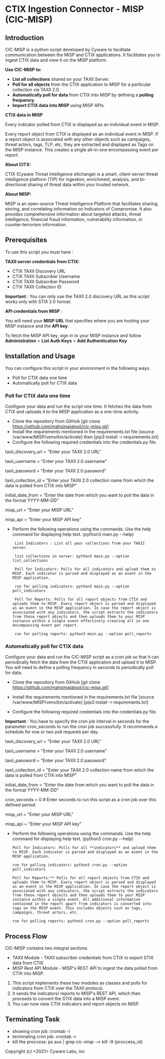 # CTIX Ingestion Connector - MISP (CIC-MISP)

## **Introduction**

CIC-MISP is a python script developed by Cyware to facilitate communication between the MISP and CTIX applications. It facilitates you to ingest CTIX data and view it on the MISP platform.

**Use CIC-MISP to:**

- **List all collections** shared on your TAXII Server.
- **Poll for all objects** from the CTIX application to MISP for a particular collection via TAXII 2.0.
- **Automatically poll for data** from CTIX into MISP by defining a **polling frequency**.
- **Import CTIX data into MISP** using MISP APIs.

**CTIX data in MISP**

Every indicator polled from CTIX is displayed as an individual event in MISP.

Every report object from CTIX is displayed as an individual event in MISP. If a report object is associated with any other objects such as campaigns, threat actors, tags, TLP, etc, they are extracted and displayed as Tags on the MISP instance. This creates a single all-in-one encompassing event per report.

**About CITX:**

CTIX (Cyware Threat Intelligence eXchange) is a smart, client-server threat intelligence platform (TIP) for ingestion, enrichment, analysis, and bi-directional sharing of threat data within your trusted network.

**About MISP:**

MISP is an open-source Threat Intelligence Platform that facilitates sharing, storing, and correlating information on Indicators of Compromise. It also provides comprehensive information about targeted attacks, threat intelligence, financial fraud information, vulnerability information, or counter-terrorism information.

## **Prerequisites**

To use this script you must have :

**TAXII server credentials from CTIX:**

- CTIX TAXII Discovery URL
- CTIX TAXII Subscriber Username
- CTIX TAXII Subscriber Password
- CTIX TAXII Collection ID

**Important** : You can only use the TAXII 2.0 discovery URL as this script works only with STIX 2.0 format.

**API credentials from MISP** :

You will need your **MISP URL** that specifies where you are hosting your MISP instance and the **API key**.

To fetch the MISP API key, sign in to your MISP instance and follow **Administration** > **List Auth Keys** > **Add Authentication Key**

## **Installation and Usage**

You can configure this script in your environment in the following ways.

- Poll for CTIX data one time
- Automatically poll for CTIX data

### **Poll for CTIX data one time**

Configure your data and run the script one time. It fetches the data from CTIX and uploads it to the MISP application as a one-time activity.

- Clone the repository from GitHub [git clone https://github.com/mahsimajalooli/cic-misp.git]
- Install the requirements mentioned in the requirements.txt file [source /var/www/MISP/venv/bin/activate] then [pip3 install -r requirements.txt]
- Configure the following required credentials into the credentials.py file.

taxii_discovery_url = &quot;Enter your TAXII 2.0 URL&quot;

taxii_username = &quot;Enter your TAXII 2.0 username&quot;

taxii_password = &quot;Enter your TAXII 2.0 password&quot;

taxii_collection_id = &quot;Enter your TAXII 2.0 collection name from which the data is polled from CTIX into MISP&quot;

initial_date_from = &quot;Enter the date from which you want to poll the data in the format YYYY-MM-DD&quot;

misp_url = &quot;Enter your MISP URL&quot;

misp_api = &quot;Enter your MISP API key&quot;
- Perform the following operations using the commands. Use the help command for displaying help text. (python3 main.py --help)

       List Indicators : List all your collections from your TAXII server.

       list collections in server: python3 main.py --option list_collections

       Poll for Indicators: Polls for all indicators and upload them to MISP. Each indicator is parsed and displayed as an event in the MISP application.

       run for polling indicators: python3 main.py --option poll_indicators

       Poll for Reports: Polls for all report objects from CTIX and uploads them to MISP. Every report object is parsed and displayed as an event in the MISP application. In case the report object is associated with any indicators, the script extracts the indicators from these report objects and then uploads them to your MISP instance within a single event effectively creating all in one encompassing event per report.

       run for polling reports: python3 main.py --option poll_reports

### **Automatically poll for CTIX data**

Configure your data and run the CIC-MISP script as a cron job so that it can periodically fetch the data from the CTIX application and upload it to MISP. You will need to define a polling frequency in seconds to periodically poll for data.

- Clone the repository from GitHub [git clone https://github.com/mahsimajalooli/cic-misp.git]

- Install the requirements mentioned in the requirements.txt file [source /var/www/MISP/venv/bin/activate] [pip3 install -r requirements.txt]

- Configure the following required credentials into the credentials.py file.

**Important** : You have to specify the cron job interval in seconds for the parameter cron_seconds to run the cron job successfully. It recommends a schedule for one or two poll requests per day.

taxii_discovery_url = &quot;Enter your TAXII 2.0 URL&quot;

taxii_username = &quot;Enter your TAXII 2.0 username&quot;

taxii_password = &quot;Enter your TAXII 2.0 password&quot;

taxii_collection_id = &quot;Enter your TAXII 2.0 collection name from which the data is polled from CTIX into MISP&quot;

initial_date_from = &quot;Enter the date from which you want to poll the data in the format YYYY-MM-DD&quot;

cron_seconds = 0 # Enter seconds to run this script as a cron job over this defined period.

misp_url = &quot;Enter your MISP URL&quot;

misp_api = &quot;Enter your MISP API key&quot;

- Perform the following operations using the commands. Use the help command for displaying help text. (python3 cron.py --help)

      Poll for Indicators: Polls for all **indicators** and upload them to MISP. Each indicator is parsed and displayed as an event in the MISP application.

      run for polling indicators: python3 cron.py --option poll_indicators

      Poll for Reports:** Polls for all report objects from CTIX and uploads them to MISP. Every report object is parsed and displayed as an event in the MISP application. In case the report object is associated with any indicators, the script extracts the indicators from these report objects and then uploads them to your MISP instance within a single event. All additional information contained in the report apart from indicators is converted into tags on the MISP event. This includes objects such as tags, campaigns, threat actors, etc.

      run for polling reports: python3 cron.py --option poll_reports

## Process Flow

CIC-MISP contains two integral sections

- TAXII Module - TAXII subscriber credentials from CTIX to export STIX data from CTIX
- MISP Rest API Module - MISP&#39;s REST API to ingest the data polled from CTIX into MISP.



1. This script implements these two modules as classes and polls for indicators from CTIX over the TAXII protocol.
2. It sends the indicators/ reports to MISP&#39;s REST API, which then proceeds to convert the STIX data into a MISP event.
3. You can now view CTIX indicators and report objects on MISP.

## Terminating Task
  - showing cron job:  crontab -l
  - terminating cron job: crontab -r
  - kill the proccess: ps aux | grep cic-misp --> kill -9 {proccess_id}




Copyright (c) <2021> Cyware Labs, inc
